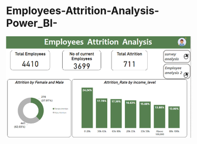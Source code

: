 # Employees-Attrition-Analysis-Power_BI-
![login](https://github.com/shoroukabdelraouf/Employees-Attrition-Analysis-Power_BI-/blob/c2b18c7d8cf58f22b6692a33cba2ff1fec046047/Requirments/Employees%20Attrition.png)
